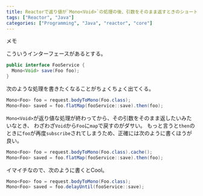 ```yaml
---
title: Reactorで返り値が`Mono<Void>`の処理の後、引数をそのまま返すときのショートカット
tags: ["Reactor", "Java"]
categories: ["Programming", "Java", "reactor", "core"]
---
```



メモ

こういうインターフェースがあるとする。

``` java
public interface FooService {
  Mono<Void> save(Foo foo);
}
```

次のような処理を書きたくなることがちょくちょく出てくる。

``` java
Mono<Foo> foo = request.bodyToMono(Foo.class);
Mono<Foo> saved = foo.flatMap(fooService::save).then(foo);
```

`Mono<Void>`が返り値な処理が終わってから、その引数をそのまま返したいみたいなとき、
わざわざ`Void`から`Foo`に`map`で戻すのがダサい。
もっと言うと`then`のときに`foo`が再度`subscribe`されてしまうため、正確には次のように書くほうが良い。

``` java
Mono<Foo> foo = request.bodyToMono(Foo.class).cache();
Mono<Foo> saved = foo.flatMap(fooService::save).then(foo);
```

イマイチなので、次のように書くとCool。


``` java
Mono<Foo> foo = request.bodyToMono(Foo.class);
Mono<Foo> saved = foo.delayUntil(fooService::save);
```

